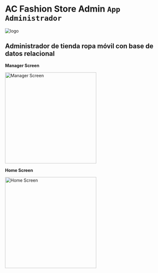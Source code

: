 # AC Fashion Store Admin `App Administrador`

![logo](https://github.com/VictorArdila/AC-Fashion-Store-Admin/assets/89551043/274a4a08-0057-4850-b93a-4565da1ad03a)

## Administrador de tienda ropa móvil con base de datos relacional
<div style="display: inline;">
  <div>
    
  </div>
  <div style="flex-direction: column; align-items: center;">
    <p><strong>Manager Screen</strong></p>
    <img src="https://github.com/VictorArdila/AC-Fashion-Store-Admin/assets/89551043/c55f51ba-62ff-4781-ab61-6dc2874c0b81" alt="Manager Screen" width="300">
  </div>
  
  <div style="flex-direction: column; align-items: center;">
    <p><strong>Home Screen</strong></p>
    <img src="https://github.com/VictorArdila/AC-Fashion-Store-Admin/assets/89551043/ce048b26-2e68-4e1a-ac8b-dc4d59c5841a" alt="Home Screen" width="300">
  </div>
</div>

